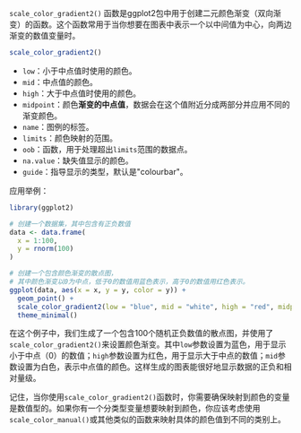 `scale_color_gradient2()` 函数是ggplot2包中用于创建二元颜色渐变（双向渐变）的函数。这个函数常用于当你想要在图表中表示一个以中间值为中心，向两边渐变的数值变量时。

```R
scale_color_gradient2()
```

- `low`：小于中点值时使用的颜色。
- `mid`：中点值的颜色。
- `high`：大于中点值时使用的颜色。
- `midpoint`：颜色**渐变的中点值**，数据会在这个值附近分成两部分并应用不同的渐变颜色。
- `name`：图例的标签。
- `limits`：颜色映射的范围。
- `oob`：函数，用于处理超出`limits`范围的数据点。
- `na.value`：缺失值显示的颜色。
- `guide`：指导显示的类型，默认是"colourbar"。

应用举例：

```r
library(ggplot2)

# 创建一个数据集，其中包含有正负数值
data <- data.frame(
  x = 1:100,
  y = rnorm(100)
)

# 创建一个包含颜色渐变的散点图，
# 其中颜色渐变以0为中点，低于0的数值用蓝色表示，高于0的数值用红色表示。
ggplot(data, aes(x = x, y = y, color = y)) +
  geom_point() +
  scale_color_gradient2(low = "blue", mid = "white", high = "red", midpoint = 0) +
  theme_minimal()
```

在这个例子中，我们生成了一个包含100个随机正负数值的散点图，并使用了`scale_color_gradient2()`来设置颜色渐变。其中`low`参数设置为蓝色，用于显示小于中点（0）的数值；`high`参数设置为红色，用于显示大于中点的数值；`mid`参数设置为白色，表示中点值的颜色。这样生成的图表能很好地显示数据的正负和相对量级。

记住，当你使用`scale_color_gradient2()`函数时，你需要确保映射到颜色的变量是数值型的。如果你有一个分类型变量想要映射到颜色，你应该考虑使用`scale_color_manual()`或其他类似的函数来映射具体的颜色值到不同的类别上。